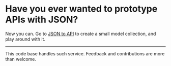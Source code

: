 Have you ever wanted to prototype APIs with JSON?
===================

Now you can.  Go to [JSON to API](http://www.jsontoapi.com/) to create a small model collection, and play around with it.

----------

This code base handles such service.  Feedback and contributions are more than welcome.
